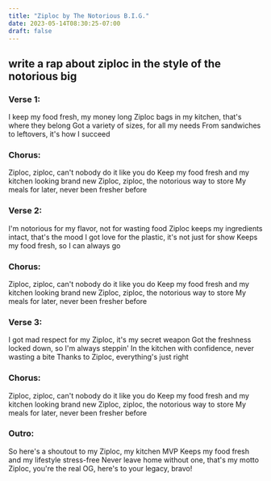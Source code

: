 ```yaml
---
title: "Ziploc by The Notorious B.I.G."
date: 2023-05-14T08:30:25-07:00
draft: false
---
```


## write a rap about ziploc in the style of the notorious big

### Verse 1:
I keep my food fresh, my money long
Ziploc bags in my kitchen, that's where they belong
Got a variety of sizes, for all my needs
From sandwiches to leftovers, it's how I succeed

### Chorus:
Ziploc, ziploc, can't nobody do it like you do
Keep my food fresh and my kitchen looking brand new
Ziploc, ziploc, the notorious way to store
My meals for later, never been fresher before

### Verse 2:
I'm notorious for my flavor, not for wasting food
Ziploc keeps my ingredients intact, that's the mood
I got love for the plastic, it's not just for show
Keeps my food fresh, so I can always go

### Chorus:
Ziploc, ziploc, can't nobody do it like you do
Keep my food fresh and my kitchen looking brand new
Ziploc, ziploc, the notorious way to store
My meals for later, never been fresher before

### Verse 3:
I got mad respect for my Ziploc, it's my secret weapon
Got the freshness locked down, so I'm always steppin'
In the kitchen with confidence, never wasting a bite
Thanks to Ziploc, everything's just right

### Chorus:
Ziploc, ziploc, can't nobody do it like you do
Keep my food fresh and my kitchen looking brand new
Ziploc, ziploc, the notorious way to store
My meals for later, never been fresher before

### Outro:
So here's a shoutout to my Ziploc, my kitchen MVP
Keeps my food fresh and my lifestyle stress-free
Never leave home without one, that's my motto
Ziploc, you're the real OG, here's to your legacy, bravo!